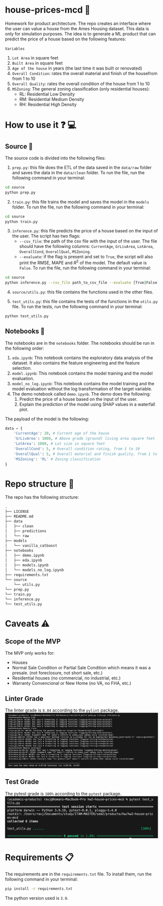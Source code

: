 # house-prices-mcd :house_with_garden:
Homework for product architecture. The repo creates an interface where the user can value a house from the Ames Housing dataset. This data is only for simulation purposes. The idea is to generate a ML product that can predict the price of a house based on the following features:

`Variables` 
1. `Lot Area` in square feet
2. `Built Area` in square feet
3. `Age of the house` in years (the last time it was built or renovated)
4. `Overall Condition`: rates the overall material and finish of the housefrom from 1 to 10
5. `Overall Quality`: rates the overall condition of the house from 1 to 10
6. `MSZoning`: The general zoning classification (only residential houses):
    - RL: Residential Low Density
    - RM: Residential Medium Density
    - RH: Residential High Density


# How to use it :question: :computer:
## Source :file_folder:
The source code is divided into the following files:
1. `prep.py`: this file does the ETL of the data saved in the `data/raw` folder and saves the data in the `data/clean` folder. To run the file, run the following command in your terminal:
```bash
cd source
python prep.py
```

2. `train.py`: this file trains the model and saves the model in the `models` folder. To run the file, run the following command in your terminal:
```bash
cd source
python train.py
```

3. `inference.py`: this file predicts the price of a house based on the input of the user. The script has two flags:
    - `--csv_file`: the path of the csv file with the input of the user. The file should have the following columns: `CurrentAge`, `GrLivArea`, `LotArea`, `OverallCond`, `OverallQual`, `MSZoning`.
    - `--evaluate`: if the flag is present and set to `True`, the script will also print the RMSE, MAPE and $R^2$ of the model. The default value is `False`.
To run the file, run the following command in your terminal:
```bash
cd source
python inference.py --csv_file path_to_csv_file --evaluate [True|False]
```

4. `source/utils.py`: this file contains the functions used in the other files.

5. `test_utils.py`: this file contains the tests of the functions in the `utils.py` file. To run the tests, run the following command in your terminal:
```bash
python test_utils.py
```

## Notebooks :notebook:
The notebooks are in the `notebooks` folder. The notebooks should be run in the following order:
1. `eda.ipynb`: This notebook contains the exploratory data analysis of the dataset. It also contains the feature engineering and the feature selection.
2. `model.ipynb`: This notebook contains the model training and the model evaluation.
3. `model_no_log.ipynb`: This notebook contains the model training and the model evaluation without the log transformation of the target variable.
4. The demo notebook called `demo.ipynb`. The demo does the following:
    1. Predict the price of a house based on the input of the user.
    2. Explain the prediction of the model using SHAP values in a waterfall plot.

The payload of the model is the following:
```python
data = {
    'CurrentAge': 20, # Current age of the house
    'GrLivArea': 1000, # Above grade (ground) living area square feet
    'LotArea': 1000, # Lot size in square feet
    'OverallCond': 5, # Overall condition rating, from 1 to 10
    'OverallQual': 5, # Overall material and finish quality, from 1 to 10
    'MSZoning': 'RL' # Zoning classification
}
```

# Repo structure :open_file_folder:
The repo has the following structure:
```
.
├── LICENSE
├── README.md
├── data
│   ├── clean
│   ├── predictions
│   └── raw
├── models
│   └── vanilla_catboost
├── notebooks
│   ├── demo.ipynb
│   ├── eda.ipynb
│   ├── models.ipynb
│   └── models_no_log.ipynb
├── requirements.txt
└── source
    └── utils.py
└── prep.py
└── train.py
└── inference.py
└── test_utils.py
```


# Caveats :warning:
## Scope of the MVP
The MVP only works for:

- Houses
- Normal Sale Condition or Partial Sale Condition which means it was a presale. (not foreclosure, not short sale, etc.)
- Residential houses (no commercial, no industrial, etc.)
- Warranty Convencional or New Home (no VA, no FHA, etc.)

## Linter Grade
The linter grade is `8.84` according to the `pylint` package. 
![pylint](figures/linters.png)

## Test Grade
The pytest grade is `100%` according to the `pytest` package.
![pytest](figures/pytest_pass.png)


# Requirements :clipboard:
The requirements are in the `requirements.txt` file. To install them, run the following command in your terminal:
```bash
pip install -r requirements.txt
```

The python version used is `3.9`.